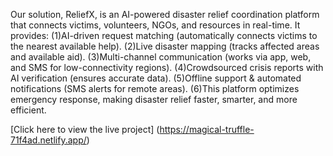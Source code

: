 Our solution, ReliefX, is an AI-powered disaster relief coordination platform that connects victims, volunteers, NGOs, and resources in real-time. It provides:
(1)AI-driven request matching (automatically connects victims to the nearest available help).
(2)Live disaster mapping (tracks affected areas and available aid).
(3)Multi-channel communication (works via app, web, and SMS for low-connectivity regions).
(4)Crowdsourced crisis reports with AI verification (ensures accurate data).
(5)Offline support & automated notifications (SMS alerts for remote areas).
(6)This platform optimizes emergency response, making disaster relief faster, smarter, and more efficient.

[Click here to view the live project] (https://magical-truffle-71f4ad.netlify.app/)
